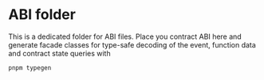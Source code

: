 # ABI folder

This is a dedicated folder for ABI files. Place you contract ABI here and generate facade classes for type-safe decoding of the event, function data and contract state queries with

```sh
pnpm typegen
```
